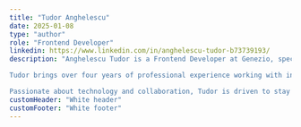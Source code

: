 ```yaml
---
title: "Tudor Anghelescu"
date: 2025-01-08
type: "author"
role: "Frontend Developer"
linkedin: https://www.linkedin.com/in/anghelescu-tudor-b73739193/
description: "Anghelescu Tudor is a Frontend Developer at Genezio, specializing in crafting responsive, user-friendly interfaces that empower developers to seamlessly deploy applications. With a solid foundation in React.js, Redux, and Styled Components, Tudor excels in building scalable, intuitive web applications.

Tudor brings over four years of professional experience working with innovative teams, including roles at leekz and Sportya, where he honed his skills in front-end development and software design.

Passionate about technology and collaboration, Tudor is driven to stay ahead of industry trends, continuously refining his skills to create cutting-edge digital experiences."
customHeader: "White header"
customFooter: "White footer"
---
```

